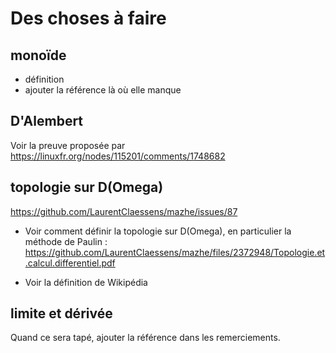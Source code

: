 # Des choses à faire

## monoïde

- définition
- ajouter la référence là où elle manque

## D'Alembert

Voir la preuve proposée par
https://linuxfr.org/nodes/115201/comments/1748682

## topologie sur D(Omega)

https://github.com/LaurentClaessens/mazhe/issues/87


- Voir comment définir la topologie sur D(Omega), en particulier la méthode de Paulin :
    https://github.com/LaurentClaessens/mazhe/files/2372948/Topologie.et.calcul.differentiel.pdf

- Voir la définition de Wikipédia

## limite et dérivée

Quand ce sera tapé, ajouter la référence dans les remerciements.
